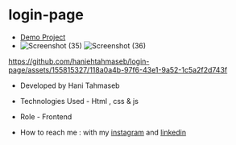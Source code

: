 # login-page
- [Demo Project](https://haniehtahmaseb.github.io/login-page/index.html)
- ![Screenshot (35)](https://github.com/haniehtahmaseb/login-page/assets/155815327/06d2bbac-8809-4bb7-9cff-07845985f73c)
![Screenshot (36)](https://github.com/haniehtahmaseb/login-page/assets/155815327/5f284143-5181-4ab8-8b9c-df7f1848cd5b)

https://github.com/haniehtahmaseb/login-page/assets/155815327/118a0a4b-97f6-43e1-9a52-1c5a2f2d743f

- Developed by Hani Tahmaseb

- Technologies Used - Html , css & js

- Role - Frontend

- How to reach me : with my [instagram](https://instagram.com/haniehtahmaseb) and [linkedin](https://linkedin.com/in/hani-tahmaseb-a52212212)

